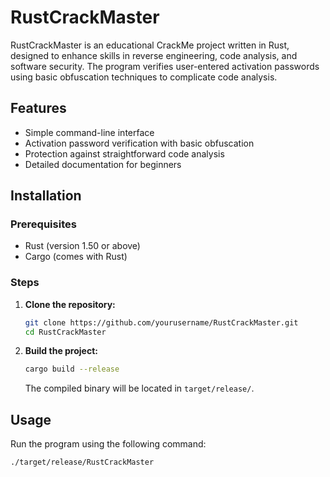 # RustCrackMaster

RustCrackMaster is an educational CrackMe project written in Rust, designed to enhance skills in reverse engineering, code analysis, and software security. The program verifies user-entered activation passwords using basic obfuscation techniques to complicate code analysis.

## Features

- Simple command-line interface
- Activation password verification with basic obfuscation
- Protection against straightforward code analysis
- Detailed documentation for beginners

## Installation

### Prerequisites

- Rust (version 1.50 or above)
- Cargo (comes with Rust)

### Steps

1. **Clone the repository:**
    ```bash
    git clone https://github.com/yourusername/RustCrackMaster.git
    cd RustCrackMaster
    ```

2. **Build the project:**
    ```bash
    cargo build --release
    ```

    The compiled binary will be located in `target/release/`.

## Usage

Run the program using the following command:

```bash
./target/release/RustCrackMaster
